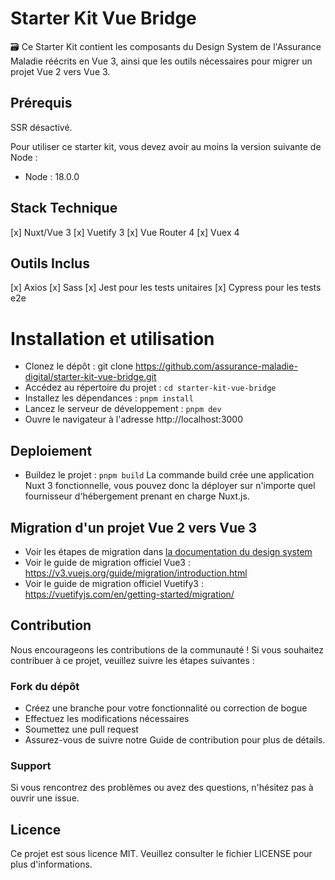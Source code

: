 # Starter Kit Vue Bridge

🗃️ Ce Starter Kit contient les composants du Design System de l'Assurance Maladie réécrits en Vue 3, ainsi que les outils nécessaires pour migrer un projet Vue 2 vers Vue 3.

## Prérequis

SSR désactivé.

Pour utiliser ce starter kit, vous devez avoir au moins la version suivante de Node :

-   Node : 18.0.0

## Stack Technique

[x] Nuxt/Vue 3
[x] Vuetify 3
[x] Vue Router 4
[x] Vuex 4

## Outils Inclus

[x] Axios
[x] Sass
[x] Jest pour les tests unitaires
[x] Cypress pour les tests e2e

# Installation et utilisation

-   Clonez le dépôt : git clone https://github.com/assurance-maladie-digital/starter-kit-vue-bridge.git
-   Accédez au répertoire du projet : `cd starter-kit-vue-bridge`
-   Installez les dépendances : `pnpm install`
-   Lancez le serveur de développement : `pnpm dev`
-   Ouvre le navigateur à l'adresse http://localhost:3000

## Deploiement

-   Buildez le projet : `pnpm build`
    La commande build crée une application Nuxt 3 fonctionnelle, vous pouvez donc la déployer sur n'importe quel
    fournisseur d'hébergement prenant en charge Nuxt.js.

## Migration d'un projet Vue 2 vers Vue 3

-   Voir les étapes de migration dans [la documentation du design system](https://digital-design-system.netlify.app/migration-bridge)
-   Voir le guide de migration officiel Vue3 : https://v3.vuejs.org/guide/migration/introduction.html
-   Voir le guide de migration officiel Vuetify3 : https://vuetifyjs.com/en/getting-started/migration/

## Contribution

Nous encourageons les contributions de la communauté ! Si vous souhaitez contribuer à ce projet, veuillez suivre les étapes suivantes :

### Fork du dépôt

-   Créez une branche pour votre fonctionnalité ou correction de bogue
-   Effectuez les modifications nécessaires
-   Soumettez une pull request
-   Assurez-vous de suivre notre Guide de contribution pour plus de détails.

### Support

Si vous rencontrez des problèmes ou avez des questions, n'hésitez pas à ouvrir une issue.

## Licence

Ce projet est sous licence MIT. Veuillez consulter le fichier LICENSE pour plus d'informations.
